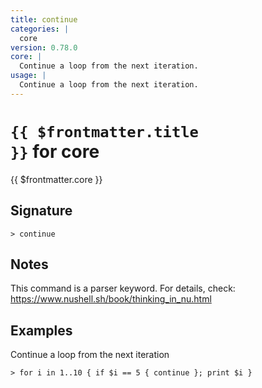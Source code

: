 ```yaml
---
title: continue
categories: |
  core
version: 0.78.0
core: |
  Continue a loop from the next iteration.
usage: |
  Continue a loop from the next iteration.
---
```


# <code>{{ $frontmatter.title }}</code> for core

<div class='command-title'>{{ $frontmatter.core }}</div>

## Signature

```> continue ```

## Notes
This command is a parser keyword. For details, check:
  https://www.nushell.sh/book/thinking_in_nu.html
## Examples

Continue a loop from the next iteration
```shell
> for i in 1..10 { if $i == 5 { continue }; print $i }

```
